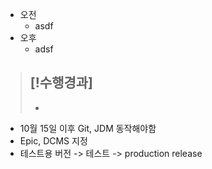- 오전
	- asdf
- 오후
	- adsf

>[!수행경과]
>- 
>	- 

- 10월 15일 이후 Git, JDM 동작해야함
- Epic, DCMS 지정
- 테스트용 버전 -> 테스트 -> production release

